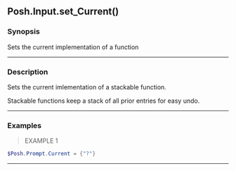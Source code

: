 Posh.Input.set_Current()
------------------------

### Synopsis
Sets the current implementation of a function

---

### Description

Sets the current imlementation of a stackable function.

Stackable functions keep a stack of all prior entries for easy undo.

---

### Examples
> EXAMPLE 1

```PowerShell
$Posh.Prompt.Current = {"?"}
```

---
